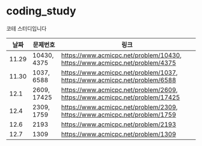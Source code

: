 # coding_study
코테 스터디입니다

|날짜|문제번호|링크|
|------|---|---|
|11.29|10430, 4375|https://www.acmicpc.net/problem/10430, https://www.acmicpc.net/problem/4375|
|11.30|1037, 6588|https://www.acmicpc.net/problem/1037, https://www.acmicpc.net/problem/6588|
|12.1|2609, 17425|https://www.acmicpc.net/problem/2609, https://www.acmicpc.net/problem/17425|
|12.4|2309, 1759|https://www.acmicpc.net/problem/2309, https://www.acmicpc.net/problem/1759|
|12.6|2193|https://www.acmicpc.net/problem/2193|
|12.7|1309|https://www.acmicpc.net/problem/1309|

